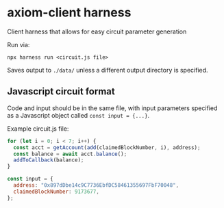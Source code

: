 # axiom-client harness

Client harness that allows for easy circuit parameter generation

Run via:

```
npx harness run <circuit.js file>
```

Saves output to `./data/` unless a different output directory is specified.

## Javascript circuit format

Code and input should be in the same file, with input parameters specified as a Javascript object called `const input = {...}`.

Example circuit.js file:

```javascript
for (let i = 0; i < 7; i++) {
  const acct = getAccount(add(claimedBlockNumber, i), address);
  const balance = await acct.balance();
  addToCallback(balance);
}

const input = {
  address: "0x897dDbe14c9C7736EbfDC58461355697FbF70048",
  claimedBlockNumber: 9173677,
};
```
